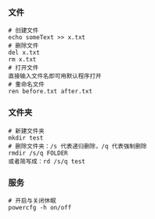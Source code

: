 ### 文件

```
# 创建文件
echo someText >> x.txt
# 删除文件
del x.txt
rm x.txt
# 打开文件
直接输入文件名即可用默认程序打开
# 重命名文件
ren before.txt after.txt
```

### 文件夹

```
# 新建文件夹
mkdir test
# 删除文件夹：/s 代表递归删除，/q 代表强制删除
rmdir /s/q FOLDER
或者简写成：rd /s/q test
```

### 服务

```
# 开启与关闭休眠
powercfg -h on/off
```